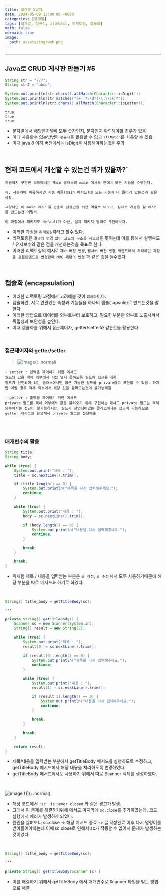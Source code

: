 ```yaml
---
title: 웰개발 5일차
date: 2024-05-09 12:00:00 +0800
categories: [웹개발]
tags: [웹개발, 정규식, allMatch, 리팩토링, 캡슐화]
math: false
mermaid: true
image:
  path: assets/img/web.png
---
```


<hr style="border:1px solid white">

## Java로 CRUD 게시판 만들기 #5
```java
String str = "777";
String str2 = "abcd";

System.out.println(str.chars().allMatch(Character::isDigit));
System.out.println(str.matches("[+-]?\\d*(\\.\\d+)?"));
System.out.println(str2.chars().allMatch(Character::isLetter));
```
```
true
true
true
```
- 문자열에서 해당문자열이 모두 숫자인지, 문자인지 확인해야할 경우가 있음
- 이때 사용할수 있는방법이 `정규식`을 활용할 수 있고 `allMatch`를 사용할 수 있음
- 이때 java 8 이하 버전에서는 isDigit을 사용해야하는것을 주의

<br/>

## 현재 코드에서 개선할 수 있는건 뭐가 있을까?`
```
지금까지 구현한 코드에서는 Main 클래스의 main 메서드 안에서 모든 기능을 수행한다.

즉, 자동차에 비유하자면 시동 버튼(main 메서드)에 모든 기능이 다 들어가 있는것과 같은 상황.

그렇다면 이 main 메서드를 단순히 실행만을 위한 역할로 바꾸고, 실제로 기능을 할 메서드를 만드는건 어떨까.

이 과정에서 패키지도 default가 아닌, 실제 패키지 형태로 구현해보자.

```
- 이러한 과정을 `리팩토링`이라고 할수 있다.
- 리팩토링은 `결과의 변경 없이 코드의 구조를 재조정`을 뜻하는데 이를 통해서 실행속도 / 유지보수와 같은 점을 개선하는것을 목표로 한다.
- 이러한 리팩토링의 예시로 `자바 버전 변경`, `웹서버 버전 변경`, `백엔드에서 처리하던 과정을 프론트엔드로 변경할때`, `MVC 패턴의 변경` 과 같은 것을 들수있다.

<br/>

## 캡슐화 (encapsulation)
- 이러한 리팩토링 과정에서 고려해볼 것이 `캡슐화`이다.
- 캡슐화란, 서로 연관있는 속성과 기능들을 하나의 캡슐(capsule)로 만드는것을 말한다.
- 이러한 방법으로 데이터를 외부로부터 보호하고, 필요한 부분만 외부로 노출시켜서 독립성과 보안성을 높인다.
- 이때 캡슐화를 위해서 접근제어자, getter/setter와 같은것을 활용한다.

<br/>

### 접근제어자와 getter/setter
> ![image](https://github.com/alphathx13/alphathx13.github.io/assets/163115993/aa6fe944-d70a-469b-b17b-90fda0c5dfe2){: .normal}

```
- setter : 입력을 제어하기 위한 메서드
필드의 값을 객체 외부에서 직접 넣지 못하도록 필드에 접근을 제한
필드가 선언되어 있는 클래스에서만 접근 가능한 필드를 private라고 표현할 수 있음. 하지만 이럴 경우 객체 외부에서 해당 값을 불러오는것이 불가능해짐

- getter : 출력을 제어하기 위한 메서드
private 필드를 객체 외부에서 값을 불러오기 위해 구현하는 메서드 private 필드는 객체외부에서는 접근이 불가능하지만, 필드가 선언되어있는 클래스에서는 접근이 가능하므로 getter 메서드를 활용해서 private 필드를 전달해줌
```

<br/><br/>

### 매개변수의 활용
```java
String title;
String body;

while (true) {
	System.out.print("제목 : ");
	title = sc.nextLine().trim();

	if (title.length() == 0) {
		System.out.println("제목을 다시 입력해주세요.");
		continue;
	}

	while (true) {
		System.out.print("내용 : ");
		body = sc.nextLine().trim();

		if (body.length() == 0) {
			System.out.println("내용을 다시 입력해주세요.");
			continue;
		}

		break;
	}

	break;
}
```
- 위처럼 제목 / 내용을 입력받는 부분은 `글 작성`, `글 수정` 에서 모두 사용하기때문에 해당 부분을 따로 메서드화 하기로 하였다.

<br/>

```java
String[] title_body = getTitleBody(sc);

'''

private String[] getTitleBody() {
	Scanner sc = new Scanner(System.in);
	String[] result = new String[2];

	while (true) {
		System.out.print("제목 : ");
		result[0] = sc.nextLine().trim();

		if (result[0].length() == 0) {
			System.out.println("제목을 다시 입력해주세요.");
			continue;
		}

		while (true) {
			System.out.print("내용 : ");
			result[1] = sc.nextLine().trim();

			if (result[1].length() == 0) {
				System.out.println("내용을 다시 입력해주세요.");
				continue;
			}

			break;
		}

		break;
	}

	return result;
}
```
- 제목/내용을 입력받는 부분에서 getTitleBody 메서드를 실행하도록 수정하고, getTitleBody 메서드에서 해당 내용을 처리하도록 변경하였다.
- getTitleBody 메서드에서도 사용하기 위해서 따로 Scanner 객체를 생성하였다.

<br/>

![image (1)](https://github.com/alphathx13/alphathx13.github.io/assets/163115993/5f26ae0c-b841-4a09-a5ee-beccc200721b){: .normal}
- 해당 코드에서 `'sc' is never closed` 와 같은 경고가 발생.
- 그래서 이 문제를 해결하기위해 메서드 마지막에 `sc.close`를 추가하였는데, 코드 실행에서 에러가 발생하게 되었다.
- 원인을 살펴보니 sc.close -> 해당 메서드 종료 -> 글 작성완료 이후 다시 명령어를 받아들여야하는데 이때 sc.close로 인해서 sc가 작동할 수 없어서 문제가 발생하는 것이었다.

<br/>

```java
String[] title_body = getTitleBody(sc);

'''

private String[] getTitleBody(Scanner sc) {
```
- 이를 해결하기 위해서 getTitleBody 에서 매개변수로 Scanner 타입을 받는 방법으로 해결
